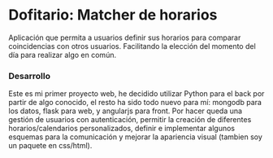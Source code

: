 # Dofitario: Matcher de horarios

Aplicación que permita a usuarios definir sus horarios para comparar coincidencias con otros usuarios. Facilitando la elección del momento del día para realizar algo en común.

### Desarrollo
Este es mi primer proyecto web, he decidido utilizar Python para el back por partir de algo conocido, el resto ha sido todo nuevo para mí: mongodb para los datos, flask para web, y angularjs para front. Por hacer queda una gestión de usuarios con autenticación, permitir la creación de diferentes horarios/calendarios personalizados, definir e implementar algunos esquemas para la comunicación y mejorar la apariencia visual (tambien soy un paquete en css/html).
